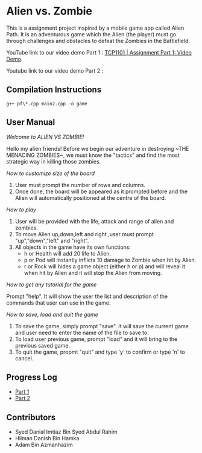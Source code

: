 # Alien vs. Zombie

This is a assignment project inspired by a mobile game app called Alien Path. It is an adventurous game which the Alien (the player)
must go through challenges and obstacles to defeat the Zombies in the Battlefield.

YouTube link to our video demo Part 1 : [TCP1101 | Assignment Part 1: Video Demo](https://youtu.be/rTWrMOoeHlA).

Youtube link to our video demo Part 2 :

## Compilation Instructions

```
g++ pf\*.cpp main2.cpp -o game
```


## User Manual

*Welcome to ALIEN VS ZOMBIE!*

Hello my alien friends! Before we begin our adventure in destroying ~THE MENACING ZOMBIES~, we must know the "tactics" and find the most strategic way in killing those zombies.


*How to customize size of the board*
1. User must prompt the number of rows and columns.
2. Once done, the board will be appeared as it prompted before and the Alien will automatically
   positioned at the centre of the board.
   
*How to play*
1. User will be provided with the life, attack and range of alien and zombies.
2. To move Alien up,down,left and right ,user must prompt "up","down","left" and "right".
3. All objects in the game have its own functions:
   - h or Health will add 20 life to Alien.
   - p or Pod will instantly inflicts 10 damage to Zombie when hit by Alien.
   - r or Rock will hides a game object (either h or p) and will reveal it when hit by Alien and it will stop the Alien from moving.
   
*How to get any tutorial for the game*

Prompt "help". It will show the user the list and description of the commands that user can use in the game.

*How to save, load and quit the game*
1. To save the game, simply prompt "save". It will save the current game and user need to enter the name of the file to save to.
2. To load user previous game, prompt "load" and it will bring to the previous saved game.
3. To quit the game, propmt "quit" and type 'y' to confirm or type 'n' to cancel.
   
## Progress Log

- [Part 1](PART1.md)
- [Part 2](PART2.md)

## Contributors

- Syed Danial Imtiaz Bin Syed Abdul Rahim
- Hilman Danish Bin Hamka
- Adam Bin Azmanhazim

